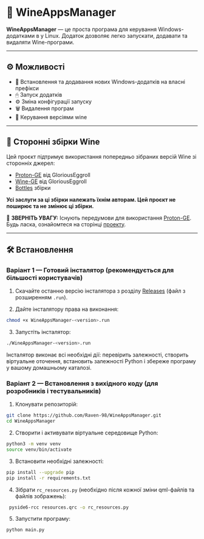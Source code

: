 # 🍷 WineAppsManager

**WineAppsManager** — це проста програма для керування Windows-додатками в у Linux. Додаток дозволяє легко запускати, додавати та видаляти Wine-програми.

---

## ⚙️ Можливості

- 📂  Встановлення та додавання нових Windows-додатків на власні префікси
- 🖱 Запуск додатків
- ⚙️ Зміна конфігурації запуску
- 🗑 Видалення програм
- 🍷 Керування версіями wine

---

## 🍷 Сторонні збірки Wine

Цей проєкт підтримує використання попередньо зібраних версій Wine зі сторонніх джерел:

- [Proton-GE](https://github.com/GloriousEggroll/proton-ge-custom) від GloriousEggroll
- [Wine-GE](https://github.com/GloriousEggroll/wine-ge-custom) від GloriousEggroll
- [Bottles](https://github.com/bottlesdevs/wine) збірки

**Усі заслуги за ці збірки належать їхнім авторам. Цей проєкт не поширює та не змінює ці збірки.**

📌 **ЗВЕРНІТЬ УВАГУ:** Існують передумови для використання [Proton-GE](https://github.com/GloriousEggroll/proton-ge-custom). Будь ласка, ознайомтеся на сторінці [проекту](https://github.com/GloriousEggroll/proton-ge-custom/blob/master/README.md#installation).

---

## 🛠 Встановлення

### Варіант 1 — Готовий інсталятор (рекомендується для більшості користувачів)

1. Скачайте останню версію інсталятора з розділу [Releases](https://github.com/Raven-98/WineAppsManager/releases) (файл з розширенням `.run`).

2. Дайте інсталятору права на виконання:

```bash
chmod +x WineAppsManager-<version>.run
```
3. Запустіть інсталятор:

```bash
./WineAppsManager-<version>.run
```

Інсталятор виконає всі необхідні дії: перевірить залежності, створить віртуальне оточення, встановить залежності Python і збереже програму у вашому домашньому каталозі.

### Варіант 2 — Встановлення з вихідного коду (для розробників і тестувальників)

1. Клонувати репозиторій:

```bash
git clone https://github.com/Raven-98/WineAppsManager.git
cd WineAppsManager
```

2. Створити і активувати віртуальне середовище Python:

```bash
python3 -m venv venv
source venv/bin/activate
```

3. Встановити необхідні залежності:

```bash
pip install --upgrade pip
pip install -r requirements.txt
```

4. Зібрати `rc_resources.py` (необхідно після кожної зміни qml-файлів та файлів зображень):

```bash
 pyside6-rcc resources.qrc -o rc_resources.py 
```

5. Запустити програму:

```bash
python main.py
```



